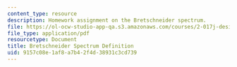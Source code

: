 ```yaml
---
content_type: resource
description: Homework assignment on the Bretschneider spectrum.
file: https://ol-ocw-studio-app-qa.s3.amazonaws.com/courses/2-017j-design-of-electromechanical-robotic-systems-fall-2009/9157c08e1af8a7b42f4d38931c3cd739_MIT2_017JF09_p04.pdf
file_type: application/pdf
resourcetype: Document
title: Bretschneider Spectrum Definition
uid: 9157c08e-1af8-a7b4-2f4d-38931c3cd739
---
```

